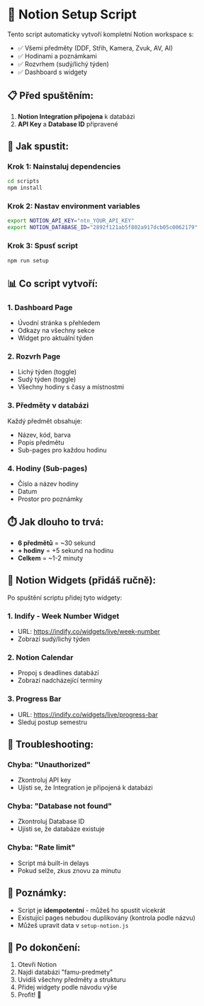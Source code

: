 # 🚀 Notion Setup Script

Tento script automaticky vytvoří kompletní Notion workspace s:
- ✅ Všemi předměty (DDF, Střih, Kamera, Zvuk, AV, AI)
- ✅ Hodinami a poznámkami
- ✅ Rozvrhem (sudý/lichý týden)
- ✅ Dashboard s widgety

## 📋 Před spuštěním:

1. **Notion Integration připojena** k databázi
2. **API Key** a **Database ID** připravené

## 🏃 Jak spustit:

### Krok 1: Nainstaluj dependencies
```bash
cd scripts
npm install
```

### Krok 2: Nastav environment variables
```bash
export NOTION_API_KEY="ntn_YOUR_API_KEY"
export NOTION_DATABASE_ID="2892f121ab5f802a917dcb05c0062179"
```

### Krok 3: Spusť script
```bash
npm run setup
```

## 📊 Co script vytvoří:

### 1. Dashboard Page
- Úvodní stránka s přehledem
- Odkazy na všechny sekce
- Widget pro aktuální týden

### 2. Rozvrh Page
- Lichý týden (toggle)
- Sudý týden (toggle)
- Všechny hodiny s časy a místnostmi

### 3. Předměty v databázi
Každý předmět obsahuje:
- Název, kód, barva
- Popis předmětu
- Sub-pages pro každou hodinu

### 4. Hodiny (Sub-pages)
- Číslo a název hodiny
- Datum
- Prostor pro poznámky

## ⏱️ Jak dlouho to trvá:

- **6 předmětů** = ~30 sekund
- **+ hodiny** = +5 sekund na hodinu
- **Celkem** = ~1-2 minuty

## 🎨 Notion Widgets (přidáš ručně):

Po spuštění scriptu přidej tyto widgety:

### 1. Indify - Week Number Widget
- URL: https://indify.co/widgets/live/week-number
- Zobrazí sudý/lichý týden

### 2. Notion Calendar
- Propoj s deadlines databází
- Zobrazí nadcházející termíny

### 3. Progress Bar
- URL: https://indify.co/widgets/live/progress-bar
- Sleduj postup semestru

## 🔧 Troubleshooting:

### Chyba: "Unauthorized"
- Zkontroluj API key
- Ujisti se, že Integration je připojená k databázi

### Chyba: "Database not found"
- Zkontroluj Database ID
- Ujisti se, že databáze existuje

### Chyba: "Rate limit"
- Script má built-in delays
- Pokud selže, zkus znovu za minutu

## 📝 Poznámky:

- Script je **idempotentní** - můžeš ho spustit vícekrát
- Existující pages nebudou duplikovány (kontrola podle názvu)
- Můžeš upravit data v `setup-notion.js`

## 🎉 Po dokončení:

1. Otevři Notion
2. Najdi databázi "famu-predmety"
3. Uvidíš všechny předměty a strukturu
4. Přidej widgety podle návodu výše
5. Profit! 🚀
